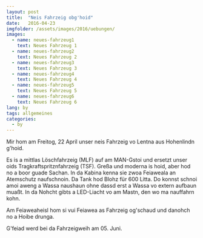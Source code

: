 ```yaml
---
layout: post
title:  "Neis Fahrzeig obg'hoid"
date:   2016-04-23
imgfolder: /assets/images/2016/uebungen/
images:
  - name: neues-fahrzeug1
    text: Neues Fahrzeug 1
  - name: neues-fahrzeug2
    text: Neues Fahrzeug 2
  - name: neues-fahrzeug3
    text: Neues Fahrzeug 3
  - name: neues-fahrzeug4
    text: Neues Fahrzeug 4
  - name: neues-fahrzeug5
    text: Neues Fahrzeug 5
  - name: neues-fahrzeug6
    text: Neues Fahrzeug 6
lang: by
tags: allgemeines
categories:
  - by
---
```

Mir hom am Freitog, 22 April unser neis Fahrzeig vo Lentna aus Hohenlindn g'hoid.

Es is a mittlas Löschfahrzeig (MLF) auf am MAN-Gstoi und ersetzt unser oids Tragkraftspritznfahrzeig (TSF). Greßa und moderna is hoid, aber hod no a boor guade Sachan. In da Kabina kenna sie zwoa Feiaweala an Atemschutz naufschnoin. Da Tank hod Blohz für 600 Litta. Do konnst schnoi amoi aweng a Wassa naushaun ohne dassd erst a Wassa vo extern aufbaun muaßt. In da Nohcht gibts a LED-Liacht vo am Mastn, den wo ma nauffahrn kohn.

Am Feiaweaheisl hom si vui Feiawea as Fahrzeig og'schaud und danohch no a Hoibe drunga.

G'feiad werd bei da Fahrzeigweih am 05. Juni.
